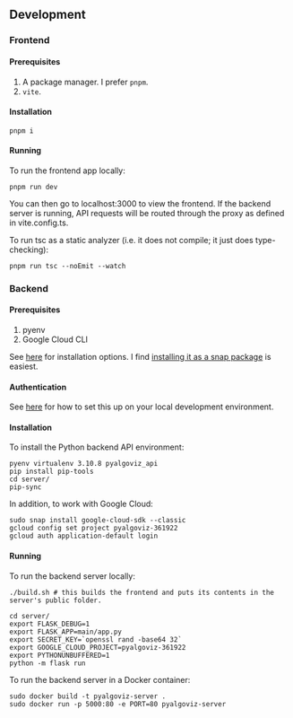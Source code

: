 ## Development

### Frontend

#### Prerequisites

1. A package manager. I prefer `pnpm`.
2. `vite`.

#### Installation

`pnpm i`

#### Running

To run the frontend app locally:

```
pnpm run dev
```

You can then go to localhost:3000 to view the frontend. If the backend server is running, API requests will be routed through the proxy as defined in vite.config.ts.

To run tsc as a static analyzer (i.e. it does not compile; it just does
type-checking):

```
pnpm run tsc --noEmit --watch
```

### Backend

#### Prerequisites

1. pyenv
2. Google Cloud CLI

See [here](https://cloud.google.com/sdk/docs/install) for installation options.
I find
[installing it as a snap package](https://cloud.google.com/sdk/docs/downloads-snap)
is easiest.

#### Authentication

See
[here](https://cloud.google.com/docs/authentication/provide-credentials-adc#local-dev)
for how to set this up on your local development environment.

#### Installation

To install the Python backend API environment:

```
pyenv virtualenv 3.10.8 pyalgoviz_api
pip install pip-tools
cd server/
pip-sync
```

In addition, to work with Google Cloud:
```
sudo snap install google-cloud-sdk --classic
gcloud config set project pyalgoviz-361922
gcloud auth application-default login
```

#### Running

To run the backend server locally:

```
./build.sh # this builds the frontend and puts its contents in the server's public folder.

cd server/
export FLASK_DEBUG=1
export FLASK_APP=main/app.py
export SECRET_KEY=`openssl rand -base64 32`
export GOOGLE_CLOUD_PROJECT=pyalgoviz-361922
export PYTHONUNBUFFERED=1
python -m flask run 
```

To run the backend server in a Docker container:
```
sudo docker build -t pyalgoviz-server .
sudo docker run -p 5000:80 -e PORT=80 pyalgoviz-server
```
